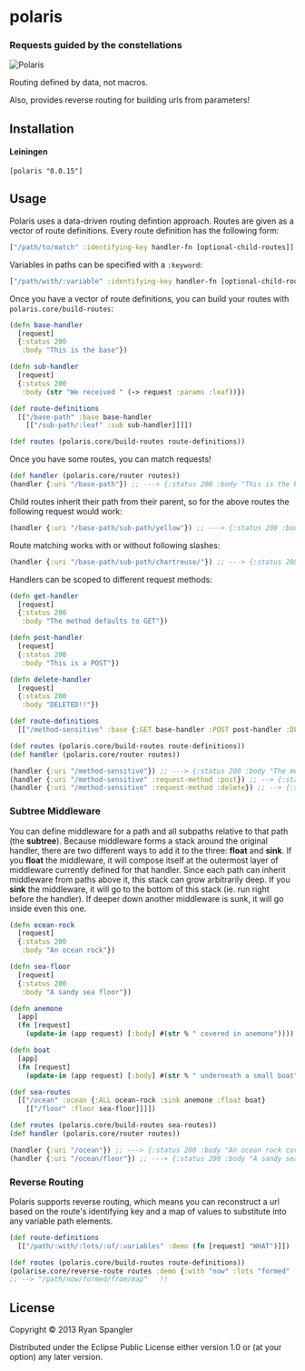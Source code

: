 # polaris

### Requests guided by the constellations

![Polaris](http://upload.wikimedia.org/wikipedia/commons/thumb/3/31/Night_Photography.jpg/960px-Night_Photography.jpg)

Routing defined by data, not macros.

Also, provides reverse routing for building urls from parameters!

## Installation

#### Leiningen

    [polaris "0.0.15"]

## Usage

Polaris uses a data-driven routing defintion approach.  Routes are given as a
vector of route definitions.  Every route definition has the following form:

```clj
["/path/to/match" :identifying-key handler-fn [optional-child-routes]]
```

Variables in paths can be specified with a `:keyword`:

```clj
["/path/with/:variable" :identifying-key handler-fn [optional-child-routes]]
```

Once you have a vector of route definitions, you can build your routes with `polaris.core/build-routes`:

```clj
(defn base-handler
  [request]
  {:status 200
   :body "This is the base"})

(defn sub-handler
  [request]
  {:status 200
   :body (str "We received " (-> request :params :leaf))})

(def route-definitions
  [["/base-path" :base base-handler
    [["/sub-path/:leaf" :sub sub-handler]]]])

(def routes (polaris.core/build-routes route-definitions))
```

Once you have some routes, you can match requests!

```clj
(def handler (polaris.core/router routes))
(handler {:uri "/base-path"}) ;; ---> {:status 200 :body "This is the base"}
```

Child routes inherit their path from their parent, so for the above routes the
following request would work:

```clj
(handler {:uri "/base-path/sub-path/yellow"}) ;; ---> {:status 200 :body "We received yellow"}
```

Route matching works with or without following slashes:

```clj
(handler {:uri "/base-path/sub-path/chartreuse/"}) ;; ---> {:status 200 :body "We received chartreuse"}
```

Handlers can be scoped to different request methods:

```clj
(defn get-handler
  [request]
  {:status 200
   :body "The method defaults to GET"})

(defn post-handler
  [request]
  {:status 200
   :body "This is a POST"})

(defn delete-handler
  [request]
  {:status 200
   :body "DELETED!!"})

(def route-definitions
  [["/method-sensitive" :base {:GET base-handler :POST post-handler :DELETE delete-handler}]])

(def routes (polaris.core/build-routes route-definitions))
(def handler (polaris.core/router routes))

(handler {:uri "/method-sensitive"}) ;; ---> {:status 200 :body "The method defaults to GET"}
(handler {:uri "/method-sensitive" :request-method :post}) ;; --> {:status 200 :body "This is a POST"}
(handler {:uri "/method-sensitive" :request-method :delete}) ;; --> {:status 200 :body "DELETED!!"}
```

### Subtree Middleware

You can define middleware for a path and all subpaths relative to that path (the **subtree**).  Because middleware forms a stack around the original handler, there are two different ways to add it to the three:  **float** and **sink**.  If you **float** the middleware, it will compose itself at the outermost layer of middleware currently defined for that handler.  Since each path can inherit middleware from paths above it, this stack can grow arbitrarily deep.  If you **sink** the middleware, it will go to the bottom of this stack (ie. run right before the handler).  If deeper down another middleware is sunk, it will go inside even this one.  

```clj
(defn ocean-rock
  [request]
  {:status 200
   :body "An ocean rock"})

(defn sea-floor
  [request]
  {:status 200
   :body "A sandy sea floor"})

(defn anemone
  [app]
  (fn [request]
    (update-in (app request) [:body] #(str % " covered in anemone"))))

(defn boat
  [app]
  (fn [request]
    (update-in (app request) [:body] #(str % " underneath a small boat"))))

(def sea-routes
  [["/ocean" :ocean {:ALL ocean-rock :sink anemone :float boat}
    [["/floor" :floor sea-floor]]]])

(def routes (polaris.core/build-routes sea-routes))
(def handler (polaris.core/router routes))

(handler {:uri "/ocean"}) ;; ---> {:status 200 :body "An ocean rock covered in anemone underneath a small boat"}
(handler {:uri "/ocean/floor"}) ;; ---> {:status 200 :body "A sandy sea floor covered in anemone underneath a small boat"}
```

### Reverse Routing

Polaris supports reverse routing, which means you can reconstruct a url based on
the route's identifying key and a map of values to substitute into any variable
path elements.

```clj
(def route-definitions
  [["/path/:with/:lots/:of/:variables" :demo (fn [request] "WHAT")]])

(def routes (polaris.core/build-routes route-definitions))
(polarise.core/reverse-route routes :demo {:with "now" :lots "formed" :of "from" :variables "map"})
;; --> "/path/now/formed/from/map"   !!
```

## License

Copyright © 2013 Ryan Spangler

Distributed under the Eclipse Public License either version 1.0 or (at
your option) any later version.
